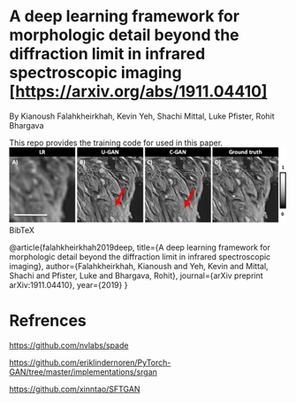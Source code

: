 
# A deep learning framework for morphologic detail beyond the diffraction limit in infrared spectroscopic imaging [https://arxiv.org/abs/1911.04410]
By Kianoush Falahkheirkhah, Kevin Yeh, Shachi Mittal, Luke Pfister, Rohit Bhargava

This repo provides the training code for used in this paper.
![GitHub Logo](/Images/img1.tiff)
BibTeX

@article{falahkheirkhah2019deep,
  title={A deep learning framework for morphologic detail beyond the diffraction limit in infrared spectroscopic imaging},
  author={Falahkheirkhah, Kianoush and Yeh, Kevin and Mittal, Shachi and Pfister, Luke and Bhargava, Rohit},
  journal={arXiv preprint arXiv:1911.04410},
  year={2019}
}
# Refrences
https://github.com/nvlabs/spade

https://github.com/eriklindernoren/PyTorch-GAN/tree/master/implementations/srgan

https://github.com/xinntao/SFTGAN

